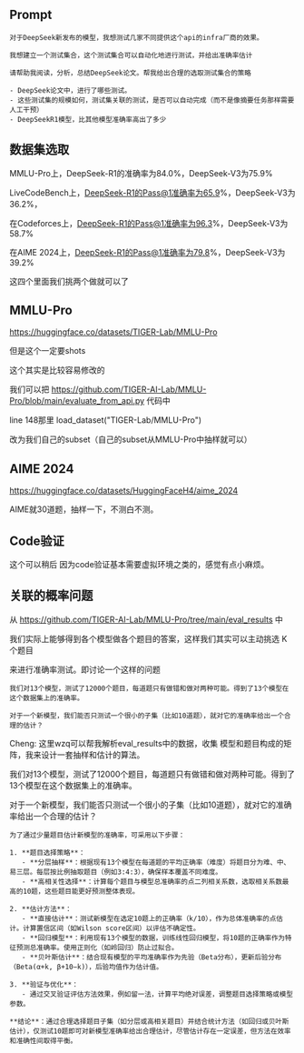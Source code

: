 ## Prompt

```
对于DeepSeek新发布的模型，我想测试几家不同提供这个api的infra厂商的效果。

我想建立一个测试集合，这个测试集合可以自动化地进行测试，并给出准确率估计

请帮助我阅读，分析，总结DeepSeek论文。帮我给出合理的选取测试集合的策略

- DeepSeek论文中，进行了哪些测试。
- 这些测试集的规模如何，测试集关联的测试，是否可以自动完成（而不是像摘要任务那样需要人工干预）
- DeepSeekR1模型，比其他模型准确率高出了多少
```

## 数据集选取

MMLU-Pro上，DeepSeek-R1的准确率为84.0%，DeepSeek-V3为75.9%

LiveCodeBench上，DeepSeek-R1的Pass@1准确率为65.9%，DeepSeek-V3为36.2%，

在Codeforces上，DeepSeek-R1的Pass@1准确率为96.3%，DeepSeek-V3为58.7%

在AIME 2024上，DeepSeek-R1的Pass@1准确率为79.8%，DeepSeek-V3为39.2%

这四个里面我们挑两个做就可以了

## MMLU-Pro

https://huggingface.co/datasets/TIGER-Lab/MMLU-Pro

但是这个一定要shots

这个其实是比较容易修改的

我们可以把 https://github.com/TIGER-AI-Lab/MMLU-Pro/blob/main/evaluate_from_api.py 代码中

line 148那里 load_dataset("TIGER-Lab/MMLU-Pro")

改为我们自己的subset（自己的subset从MMLU-Pro中抽样就可以）

## AIME 2024

https://huggingface.co/datasets/HuggingFaceH4/aime_2024

AIME就30道题，抽样一下，不测白不测。

## Code验证

这个可以稍后 因为code验证基本需要虚拟环境之类的，感觉有点小麻烦。


## 关联的概率问题

从 https://github.com/TIGER-AI-Lab/MMLU-Pro/tree/main/eval_results 中

我们实际上能够得到各个模型做各个题目的答案，这样我们其实可以主动挑选 K 个题目

来进行准确率测试。即讨论一个这样的问题

```
我们对13个模型，测试了12000个题目，每道题只有做错和做对两种可能。得到了13个模型在这个数据集上的准确率。

对于一个新模型，我们能否只测试一个很小的子集（比如10道题），就对它的准确率给出一个合理的估计？
```

Cheng: 这里wzq可以帮我解析eval_results中的数据，收集 模型和题目构成的矩阵，我来设计一套抽样和估计的算法。

我们对13个模型，测试了12000个题目，每道题只有做错和做对两种可能。得到了13个模型在这个数据集上的准确率。

对于一个新模型，我们能否只测试一个很小的子集（比如10道题），就对它的准确率给出一个合理的估计？


```
为了通过少量题目估计新模型的准确率，可采用以下步骤：

1. **题目选择策略**：
   - **分层抽样**：根据现有13个模型在每道题的平均正确率（难度）将题目分为难、中、易三层。每层按比例抽取题目（例如3:4:3），确保样本覆盖不同难度。
   - **高相关性选择**：计算每个题目与模型总准确率的点二列相关系数，选取相关系数最高的10题，这些题目能更好预测整体表现。

2. **估计方法**：
   - **直接估计**：测试新模型在选定10题上的正确率（k/10），作为总体准确率的点估计。计算置信区间（如Wilson score区间）以评估不确定性。
   - **回归模型**：利用现有13个模型的数据，训练线性回归模型，将10题的正确率作为特征预测总准确率。使用正则化（如岭回归）防止过拟合。
   - **贝叶斯估计**：结合现有模型的平均准确率作为先验（Beta分布），更新后验分布（Beta(α+k, β+10−k)），后验均值作为估计值。

3. **验证与优化**：
   - 通过交叉验证评估方法效果，例如留一法，计算平均绝对误差，调整题目选择策略或模型参数。

**结论**：通过合理选择题目子集（如分层或高相关题目）并结合统计方法（如回归或贝叶斯估计），仅测试10题即可对新模型准确率给出合理估计，尽管估计存在一定误差，但方法在效率和准确性间取得平衡。
```




